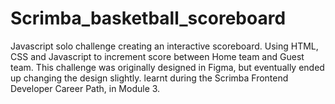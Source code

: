 # Scrimba_basketball_scoreboard

Javascript solo challenge creating an interactive scoreboard. Using HTML, CSS and Javascript to increment score between Home team and Guest team. 
This challenge was originally designed in Figma, but eventually ended up changing the design slightly.
learnt during the Scrimba Frontend Developer Career Path, in Module 3.
